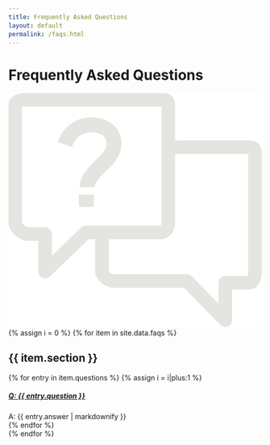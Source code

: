 ```yaml
---
title: Frequently Asked Questions
layout: default
permalink: /faqs.html
---
```

<script>
$(document).ready(function(){
  $('.arrow-icon').click(function(){
    if($(this).hasClass('arrow-down')){
      $(this).removeClass('arrow-down').addClass('arrow-up')
    }
    else if($(this).hasClass('arrow-up')){
      $(this).removeClass('arrow-up').addClass('arrow-down')
    }
  })
})
</script>

<div class="container-fluid bg-gray faq" id="faq">
  <h1>Frequently Asked Questions</h1>
  <img class="faq" src="/assets/images/03_faqs_background-icon.png">
  	<div class="container">
  		<section>
      {% assign i = 0 %}
       {% for item in site.data.faqs %}
  			<div class="row">
  				<div class="col-10 mx-auto">
            <h2 class="mb-4 faq-section-header">{{ item.section }}</h2>
  					<div class="accordion" id="faq-accordion{{ i }}">
              {% for entry in item.questions %}
                {% assign i = i|plus:1 %}
      						<div class="card">
      							<div class="card-header" id="heading{{ i }}">
      								<h5 class="mb-0">
      							     <a class="collapsed" data-toggle="collapse" href="#collapse{{ i }}" aria-expanded="false" aria-controls="collapse{{ i }}">
                          <span class="arrow-icon arrow-down"></span>
                          <span class="bold">Q: </span>
                          {{ entry.question }}
      							     </a>
      						     </h5>
      						  </div>
  							    <div id="collapse{{ i }}" class="collapse fade" aria-labelledby="heading{{ i }}">
  								     <div class="card-body">
                        <span class="bold">A: </span>
                        <span class="faq-answer">{{ entry.answer | markdownify }}</span>
  								     </div>
  							    </div>
                  <span class="faq-separator"></span>
  						   </div>
              {% endfor %}
            </div>
          </div>
        </div>
      {% endfor %}
    </section>
  </div>
</div>    
